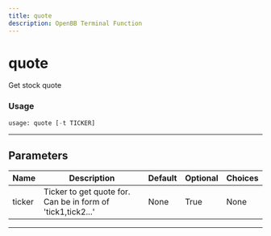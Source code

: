 ```yaml
---
title: quote
description: OpenBB Terminal Function
---
```


# quote

Get stock quote

### Usage

```python
usage: quote [-t TICKER]
```

---

## Parameters

| Name | Description | Default | Optional | Choices |
| ---- | ----------- | ------- | -------- | ------- |
| ticker | Ticker to get quote for. Can be in form of 'tick1,tick2...' | None | True | None |

---
